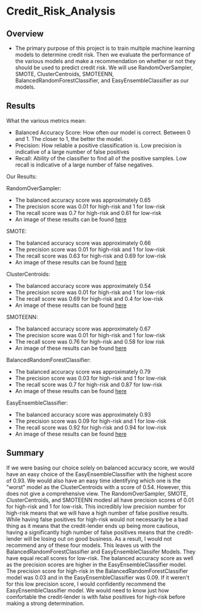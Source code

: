 # Credit_Risk_Analysis

## Overview

- The primary purpose of this project is to train multiple machine learning models to determine credit risk. Then we evaluate the performance of the various models and make a recommendation on whether or not they should be used to predict credit risk. We will use RandomOverSampler, SMOTE, ClusterCentroids, SMOTEENN, BalancedRandomForestClassifier, and EasyEnsembleClassifier as our models.

## Results
What the various metrics mean:
  - Balanced Accuracy Score: How often our model is correct. Between 0 and 1. The closer to 1, the better the model.
  - Precision: How reliable a positive classification is. Low precision is indicative of a large number of false positives
  - Recall: Ability of the classifier to find all of the positive samples. Low recall is indicative of a large number of false negatives.
 
Our Results:


  RandomOverSampler:
  - The balanced accuracy score was approximately 0.65
  - The precision score was 0.01 for high-risk and 1 for low-risk
  - The recall score was 0.7 for high-risk and 0.61 for low-risk
  - An image of these results can be found [here](https://github.com/azarowj/Credit_Risk_Analysis/blob/main/RandomOverSampling.png)

  SMOTE:
  - The balanced accuracy score was approximately 0.66
  - The precision score was 0.01 for high-risk and 1 for low-risk
  - The recall score was 0.63 for high-risk and 0.69 for low-risk
  - An image of these results can be found [here](https://github.com/azarowj/Credit_Risk_Analysis/blob/main/SMOTE.png)
 
 ClusterCentroids:
  - The balanced accuracy score was approximately 0.54
  - The precision score was 0.01 for high-risk and 1 for low-risk
  - The recall score was 0.69 for high-risk and 0.4 for low-risk
  - An image of these results can be found [here](https://github.com/azarowj/Credit_Risk_Analysis/blob/main/ClusterCentroids.png)
 
 SMOTEENN:
  - The balanced accuracy score was approximately 0.67
  - The precision score was 0.01 for high-risk and 1 for low-risk
  - The recall score was 0.76 for high-risk and 0.58 for low risk
  - An image of these results can be found [here](https://github.com/azarowj/Credit_Risk_Analysis/blob/main/SMOTEENN.png)
 
 BalancedRandomForestClassifier:
  - The balanced accuracy score was approximately 0.79
  - The precision score was 0.03 for high-risk and 1 for low-risk
  - The recall score was 0.7 for high-risk and 0.87 for low-risk
  - An image of these results can be found [here](https://github.com/azarowj/Credit_Risk_Analysis/blob/main/BalancedRandomForest.png)
  
 EasyEnsembleClassifier:
  - The balanced accuracy score was approximately 0.93
  - The precision score was 0.09 for high-risk and 1 for low-risk
  - The recall score was 0.92 for high-risk and 0.94 for low-risk
  - An image of these results can be found [here](https://github.com/azarowj/Credit_Risk_Analysis/blob/main/EasyEnsemble.png)
  

## Summary

If we were basing our choice solely on balanced accuracy score, we would have an easy choice of the EasyEnsembleClassifier with the highest score of 0.93. We would also have an easy time identifying which one is the "worst" model as the ClusterCentroids with a score of 0.54. However, this does not give a comprehensive view. The RandomOverSampler, SMOTE, ClusterCentroids, and SMOTEENN modesl all have precision scores of 0.01 for high-risk and 1 for low-risk. This incredibly low precision number for high-risk means that we will have a high number of false positive results. While having false positives for high-risk would not necessarily be a bad thing as it means that the credit-lender ends up being more cautious, having a significantly high number of false positives means that the credit-lender will be losing out on good business. As a result, I would not recommend any of these four models. This leaves us with the BalancedRandomForestClassifier and EasyEnsembleClassifer Models. They have equal recall scores for low-risk. The balanced accuracy score as well as the precision scores are higher in the EasyEnsembleClassifier model. The precision score for high-risk in the BalancedRandomForestClassifier model was 0.03 and in the EasyEnsembleClassifier was 0.09. If it weren't for this low precision score, I would confidently recommend the EasyEnsembleClassifier model. We would need to know just how comfortable the credit-lender is with false positives for high-risk before making a strong determination.
